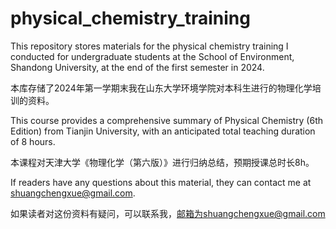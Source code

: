 # physical_chemistry_training
This repository stores materials for the physical chemistry training I conducted for undergraduate students at the School of Environment, Shandong University, at the end of the first semester in 2024.

本库存储了2024年第一学期末我在山东大学环境学院对本科生进行的物理化学培训的资料。

This course provides a comprehensive summary of Physical Chemistry (6th Edition) from Tianjin University, with an anticipated total teaching duration of 8 hours.

本课程对天津大学《物理化学（第六版）》进行归纳总结，预期授课总时长8h。

If readers have any questions about this material, they can contact me at shuangchengxue@gmail.com.

如果读者对这份资料有疑问，可以联系我，邮箱为shuangchengxue@gmail.com

